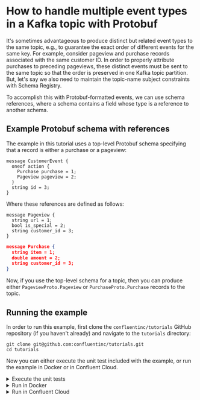 <!-- title: How to handle multiple event types in a Kafka topic with Protobuf -->
<!-- description: In this tutorial, learn how to handle multiple event types in a Kafka topic with Protobuf, with step-by-step instructions and supporting code. -->

# How to handle multiple event types in a Kafka topic with Protobuf

It's sometimes advantageous to produce distinct but related event types to the same topic, e.g., to guarantee the exact order of different events for the same key.
For example, consider pageview and purchase records associated with the same customer ID. In order to properly attribute purchases to preceding pageviews, these distinct events must be sent to the same topic so that the order is preserved in one Kafka topic partition.
But, let's say we also need to maintain the topic-name subject constraints with Schema Registry.

To accomplish this with Protobuf-formatted events, we can use schema references, where a schema contains a field whose type is a reference to another schema.

## Example Protobuf schema with references

The example in this tutorial uses a top-level Protobuf schema specifying that a record is either a purchase or a pageview:

```noformat
message CustomerEvent {
  oneof action {
    Purchase purchase = 1;
    Pageview pageview = 2;
  }
  string id = 3;
}
```

Where these references are defined as follows:

```noformat
message Pageview {
  string url = 1;
  bool is_special = 2;
  string customer_id = 3;
}
```

```json
message Purchase {
  string item = 1;
  double amount = 2;
  string customer_id = 3;
}
```

Now, if you use the top-level schema for a topic, then you can produce either `PageviewProto.Pageview` or
`PurchaseProto.Purchase` records to the topic.

## Running the example

In order to run this example, first clone the `confluentinc/tutorials` GitHub repository (if you haven't already) and navigate to the `tutorials` directory:

```shell
git clone git@github.com:confluentinc/tutorials.git
cd tutorials
```

Now you can either execute the unit test included with the example, or run the example in Docker or in Confluent Cloud.

<details>
<summary>Execute the unit tests</summary>

To run the unit tests, use the provided Gradle Wrapper:

```shell
./gradlew clean :multiple-event-types-protobuf:kafka:test --info  
```

</details>

<details>

<summary>Run in Docker</summary>

### Prerequisites

* Docker running via [Docker Desktop](https://docs.docker.com/desktop/) or [Docker Engine](https://docs.docker.com/engine/install/)
* [Docker Compose](https://docs.docker.com/compose/install/). Ensure that the command `docker compose version` succeeds.

### Start Kafka and Schema Registry

Start Kafka by running:

```shell
docker compose -f ./docker/docker-compose-ksqldb.yml up -d
```

### Create topic

Create the `proto-events` topic:

```shell
docker exec -t broker kafka-topics --create --topic proto-events --bootstrap-server broker:9092
```

### Build the application

Build the application uberjar:

```shell
./gradlew :multiple-event-types-protobuf:kafka:shadowJar
```

### Run the application

Run the application, which produces and consumes pageview and purchase events, with the following command:

```shell
java -jar multiple-event-types-protobuf/kafka/build/libs/multiple-event-types-protobuf-standalone-0.0.1.jar multiple-event-types-protobuf/kafka/local.properties
```

### Cleanup

Stop Kafka and Schema Registry:

```shell
docker compose -f ./docker/docker-compose-ksqldb.yml down
```

</details>

<details>

<summary>Run in Confluent Cloud</summary>

### Prerequisites

* A [Confluent Cloud](https://confluent.cloud/signup) account and a Kafka cluster created within it ([quick start](https://docs.confluent.io/cloud/current/get-started/index.html)).

### Create topic

Using the Confluent Cloud Console, create a topic with default settings called `proto-events`.

### Generate client configuration

In the Confluent Cloud Console, navigate to the Cluster Overview page. Select `Clients` in the left-hand navigation and create a new `Java` client. Generate API keys during this step, and download the generated client configuration. Place it at `multiple-event-types-protobuf/kafka/cloud.properties`.

### Register schemas

Run the following task to register the schemas in Schema Registry:

```shell
./gradlew :multiple-event-types-protobuf:kafka:registerSchemasTask
```

In the Confluent Cloud Console, navigate to `Topics` in the left-hand navigation, select the `proto-events` topic, and click `Schema`. Validate that a `Value` schema has been set.

### Build the application

Build the application uberjar:

```shell
./gradlew :multiple-event-types-protobuf:kafka:shadowJar
```

### Run the application

Run the application, which produces and consumes pageview and purchase events, with the following command. Note that we are passing the client configuration as an argument:

```shell
java -jar multiple-event-types-protobuf/kafka/build/libs/multiple-event-types-protobuf-standalone-0.0.1.jar multiple-event-types-protobuf/kafka/cloud.properties
```

In the Confluent Cloud Console, select the `Messages` tab for the `proto-events` topic and view the messages that are produced.

### Cleanup

Delete the cluster used for this tutorial if you no longer need it.

</details>

